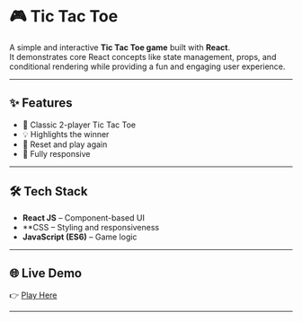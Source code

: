 # 🎮 Tic Tac Toe  

A simple and interactive **Tic Tac Toe game** built with **React**.  
It demonstrates core React concepts like state management, props, and conditional rendering while providing a fun and engaging user experience.  

---

## ✨ Features  
- 🎲 Classic 2-player Tic Tac Toe  
- 💡 Highlights the winner  
- 🔄 Reset and play again  
- 📱 Fully responsive  

---

## 🛠️ Tech Stack  
- **React JS** – Component-based UI  
- **CSS  – Styling and responsiveness  
- **JavaScript (ES6)** – Game logic  

---

## 🌐 Live Demo  
👉 [Play Here](http://localhost:3001)  

---
  


